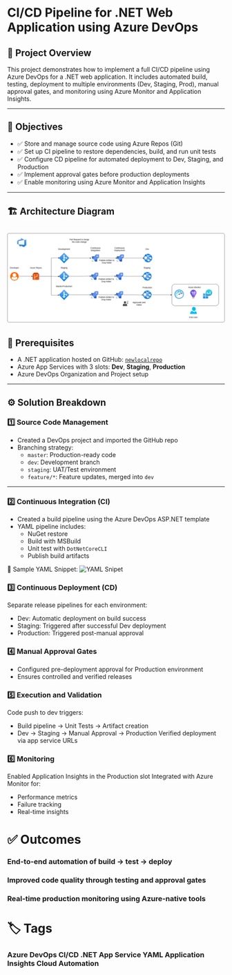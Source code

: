 # CI/CD Pipeline for .NET Web Application using Azure DevOps

## 🚀 Project Overview

This project demonstrates how to implement a full CI/CD pipeline using Azure DevOps for a .NET web application. It includes automated build, testing, deployment to multiple environments (Dev, Staging, Prod), manual approval gates, and monitoring using Azure Monitor and Application Insights.

---

## 🎯 Objectives

- ✅ Store and manage source code using Azure Repos (Git)
- ✅ Set up CI pipeline to restore dependencies, build, and run unit tests
- ✅ Configure CD pipeline for automated deployment to Dev, Staging, and Production
- ✅ Implement approval gates before production deployments
- ✅ Enable monitoring using Azure Monitor and Application Insights

---

## 🏗️ Architecture Diagram
![Architecture Diagram](../Architecture_Diagrams/Project1.png)
---

## 🔧 Prerequisites

- A .NET application hosted on GitHub: [`newlocalrepo`](https://github.com/merranbo1989/newlocalrepo.git)
- Azure App Services with 3 slots: **Dev**, **Staging**, **Production**
- Azure DevOps Organization and Project setup

---

## ⚙️ Solution Breakdown

### 1️⃣ Source Code Management

- Created a DevOps project and imported the GitHub repo
- Branching strategy:
  - `master`: Production-ready code
  - `dev`: Development branch
  - `staging`: UAT/Test environment
  - `feature/*`: Feature updates, merged into `dev`

---

### 2️⃣ Continuous Integration (CI)

- Created a build pipeline using the Azure DevOps ASP.NET template
- YAML pipeline includes:
  - NuGet restore
  - Build with MSBuild
  - Unit test with `DotNetCoreCLI`
  - Publish build artifacts

🔧 Sample YAML Snippet: ![`YAML Snipet`](Project1.yml)

### 3️⃣ Continuous Deployment (CD)
Separate release pipelines for each environment:
  - Dev: Automatic deployment on build success
  - Staging: Triggered after successful Dev deployment
  - Production: Triggered post-manual approval

### 4️⃣ Manual Approval Gates
  - Configured pre-deployment approval for Production environment
  - Ensures controlled and verified releases

### 5️⃣ Execution and Validation
Code push to dev triggers:
  - Build pipeline → Unit Tests → Artifact creation
  - Dev → Staging → Manual Approval → Production
Verified deployment via app service URLs

### 6️⃣ Monitoring
Enabled Application Insights in the Production slot
Integrated with Azure Monitor for:
  - Performance metrics
  - Failure tracking
  - Real-time insights

# ✅ Outcomes
  ### End-to-end automation of build → test → deploy
  ### Improved code quality through testing and approval gates
  ### Real-time production monitoring using Azure-native tools

# 🏷️ Tags
###   Azure DevOps CI/CD .NET App Service YAML Application Insights Cloud Automation
